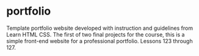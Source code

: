 # portfolio

Template portfolio website developed with instruction and guidelines from Learn HTML CSS. 
The first of two final projects for the course, this is a simple front-end website for a professional portfolio.
Lessons 123 through 127.
